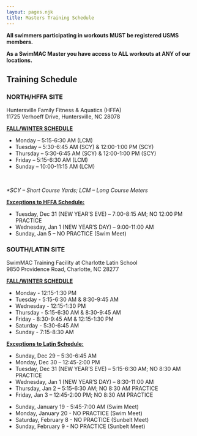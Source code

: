 ```yaml
---
layout: pages.njk
title: Masters Training Schedule
---
```

<div class="bg-gray-100 p-6 my-6 text-center" markdown="1">

**<p>All swimmers participating in workouts MUST be registered USMS members.** </p>**<p>As a SwimMAC Master you have access to ALL workouts at ANY of our locations.</p>**

</div>

<h2 class="separator-center">Training Schedule</h2>

<div class="flex flex-wrap -mx-4" markdown="1">
<div class="w-full md:w-1/2 p-4" markdown="1">

### NORTH/HFFA SITE

<p>Huntersville Family Fitness & Aquatics (HFFA)<br>11725 Verhoeff Drive, Huntersville, NC 28078</p>

<span style="text-decoration: underline;"><strong>FALL/WINTER SCHEDULE</strong></span>

<ul>

<li>Monday – 5:15-6:30 AM (LCM)

<li>Tuesday – 5:30-6:45 AM (SCY) & 12:00-1:00 PM (SCY)

<li>Thursday – 5:30-6:45 AM (SCY) & 12:00-1:00 PM (SCY)

<li>Friday – 5:15-6:30 AM (LCM)

<li>Sunday – 10:00-11:15 AM (LCM)

</ul>

<br>

*\*SCY – Short Course Yards; LCM – Long Course Meters*

<div class="bg-gray-100 p-6 my-6 text-left" markdown="1">

<span style="text-decoration: underline;"><strong>Exceptions to HFFA Schedule:</strong></span>

<ul>

<li>Tuesday, Dec 31 (NEW YEAR’S EVE) – 7:00-8:15 AM; NO 12:00 PM PRACTICE
<li>Wednesday, Jan 1 (NEW YEAR’S DAY) – 9:00-11:00 AM
<li>Sunday, Jan 5 – NO PRACTICE (Swim Meet)

</ul>

</div>

</div>

<div class="w-full md:w-1/2 p-4" markdown="1">

### SOUTH/LATIN SITE

<p>SwimMAC Training Facility at Charlotte Latin School<br>9850 Providence Road, Charlotte, NC 28277</p>

<span style="text-decoration: underline;"><strong>FALL/WINTER SCHEDULE</strong></span>

<ul>

<li>Monday - 12:15-1:30 PM

<li>Tuesday - 5:15-6:30 AM & 8:30-9:45 AM

<li>Wednesday - 12:15-1:30 PM

<li>Thursday - 5:15-6:30 AM & 8:30-9:45 AM

<li>Friday - 8:30-9:45 AM & 12:15-1:30 PM

<li>Saturday - 5:30-6:45 AM

<li>Sunday - 7:15-8:30 AM

</ul>

<div class="bg-gray-100 p-6 my-6 text-left" markdown="1">

<span style="text-decoration: underline;"><strong>Exceptions to Latin Schedule:</strong></span>

<ul>

<li>Sunday, Dec 29 – 5:30-6:45 AM
<li>Monday, Dec 30 – 12:45-2:00 PM
<li>Tuesday, Dec 31 (NEW YEAR’S EVE) – 5:15-6:30 AM; NO 8:30 AM PRACTICE
<li>Wednesday, Jan 1 (NEW YEAR’S DAY) – 8:30-11:00 AM
<li>Thursday, Jan 2 – 5:15-6:30 AM; NO 8:30 AM PRACTICE
<li>Friday, Jan 3 – 12:45-2:00 PM; NO 8:30 AM PRACTICE
</ul>

<ul>

<li>Sunday, January 19 - 5:45-7:00 AM (Swim Meet)

<li>Monday, January 20 - NO PRACTICE (Swim Meet)

<li>Saturday, February 8 - NO PRACTICE (Sunbelt Meet)

<li>Sunday, February 9 - NO PRACTICE (Sunbelt Meet)

</ul>

</div>

</div>

</div>